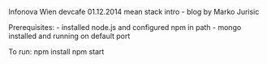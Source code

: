 Infonova Wien devcafe 01.12.2014 mean stack intro - blog by Marko Jurisic

Prerequisites:
    - installed  node.js and configured npm in path
    - mongo installed and running on default port

To run:
npm install
npm start
